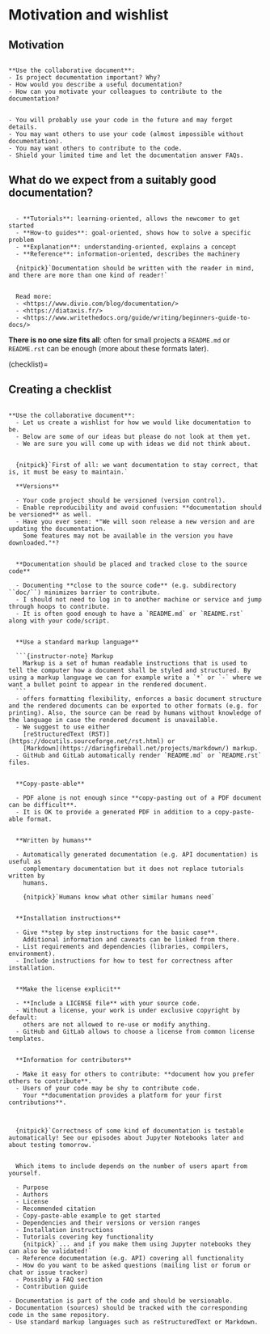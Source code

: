 # Motivation and wishlist

## Motivation

```{discussion} Motivation-1: Why documenting code?

**Use the collaborative document**:
- Is project documentation important? Why?
- How would you describe a useful documentation?
- How can you motivate your colleagues to contribute to the documentation?
```

```{solution} Our motivation (but let us brainstorm first)

- You will probably use your code in the future and may forget details.
- You may want others to use your code (almost impossible without documentation).
- You may want others to contribute to the code.
- Shield your limited time and let the documentation answer FAQs.
```


## What do we expect from a suitably good documentation?

```{note} Documentation comes in different forms - what *is* documentation?

  - **Tutorials**: learning-oriented, allows the newcomer to get started
  - **How-to guides**: goal-oriented, shows how to solve a specific problem
  - **Explanation**: understanding-oriented, explains a concept
  - **Reference**: information-oriented, describes the machinery

  {nitpick}`Documentation should be written with the reader in mind, and there are more than one kind of reader!`
  

  Read more:
  - <https://www.divio.com/blog/documentation/>
  - <https://diataxis.fr/>
  - <https://www.writethedocs.org/guide/writing/beginners-guide-to-docs/>
```

**There is no one size fits all**: often for small projects a `README.md` or
`README.rst` can be enough (more about these formats later).


(checklist)=

## Creating a checklist

```{discussion} Motivation-2: Create a wishlist

**Use the collaborative document**:
  - Let us create a wishlist for how we would like documentation to be.
  - Below are some of our ideas but please do not look at them yet.
  - We are sure you will come up with ideas we did not think about.
```

````{solution} Our wishlist (but let us brainstorm first)

  {nitpick}`First of all: we want documentation to stay correct, that is, it must be easy to maintain.`

  **Versions**

  - Your code project should be versioned (version control).
  - Enable reproducibility and avoid confusion: **documentation should be versioned** as well.
  - Have you ever seen: *"We will soon release a new version and are updating the documentation.
    Some features may not be available in the version you have downloaded."*?


  **Documentation should be placed and tracked close to the source code**

  - Documenting **close to the source code** (e.g. subdirectory ``doc/``) minimizes barrier to contribute.
  - I should not need to log in to another machine or service and jump through hoops to contribute.
  - It is often good enough to have a `README.md` or `README.rst` along with your code/script.


  **Use a standard markup language**

  ```{instructor-note} Markup
    Markup is a set of human readable instructions that is used to tell the computer how a document shall be styled and structured. By using a markup language we can for example write a `*` or `-` where we want a bullet point to appear in the rendered document.
  ```
  - offers formatting flexibility, enforces a basic document structure and the rendered documents can be exported to other formats (e.g. for printing). Also, the source can be read by humans without knowledge of the language in case the rendered document is unavailable.
  - We suggest to use either
    [reStructuredText (RST)](https://docutils.sourceforge.net/rst.html) or
    [Markdown](https://daringfireball.net/projects/markdown/) markup.
  - GitHub and GitLab automatically render `README.md` or `README.rst` files.


  **Copy-paste-able**

  - PDF alone is not enough since **copy-pasting out of a PDF document can be difficult**.
  - It is OK to provide a generated PDF in addition to a copy-paste-able format.


  **Written by humans**

  - Automatically generated documentation (e.g. API documentation) is useful as
    complementary documentation but it does not replace tutorials written by
    humans.
    
    {nitpick}`Humans know what other similar humans need`


  **Installation instructions**

  - Give **step by step instructions for the basic case**.
    Additional information and caveats can be linked from there.
  - List requirements and dependencies (libraries, compilers, environment).
  - Include instructions for how to test for correctness after installation.


  **Make the license explicit**

  - **Include a LICENSE file** with your source code.
  - Without a license, your work is under exclusive copyright by default:
    others are not allowed to re-use or modify anything.
  - GitHub and GitLab allows to choose a license from common license templates.


  **Information for contributors**

  - Make it easy for others to contribute: **document how you prefer others to contribute**.
  - Users of your code may be shy to contribute code.
    Your **documentation provides a platform for your first contributions**.
    
    
    
  {nitpick}`Correctness of some kind of documentation is testable automatically! See our episodes about Jupyter Notebooks later and about testing tomorrow.`

````


```{admonition} Documentation checklist

  Which items to include depends on the number of users apart from yourself.

  - Purpose
  - Authors
  - License
  - Recommended citation
  - Copy-paste-able example to get started
  - Dependencies and their versions or version ranges
  - Installation instructions
  - Tutorials covering key functionality 
    {nitpick}`... and if you make them using Jupyter notebooks they can also be validated!`
  - Reference documentation (e.g. API) covering all functionality
  - How do you want to be asked questions (mailing list or forum or chat or issue tracker)
  - Possibly a FAQ section
  - Contribution guide
```


```{keypoints}
- Documentation is part of the code and should be versionable.
- Documentation (sources) should be tracked with the corresponding code in the same repository.
- Use standard markup languages such as reStructuredText or Markdown.
```
